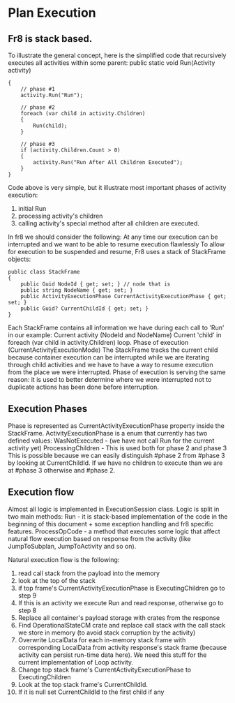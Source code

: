 Plan Execution
===================

Fr8 is stack based.
-------------------

To illustrate the general concept, here is the simplified code that recursively executes all activities within some parent:
public static void Run(Activity activity)

``` 
{
	// phase #1
	activity.Run("Run");

	// phase #2
	foreach (var child in activity.Children)
	{
		Run(child);
	}

	// phase #3
	if (activity.Children.Count > 0)
	{
		activity.Run("Run After All Children Executed");
	}
}
```

Code above is very simple, but it illustrate most important phases of activity execution:

1.  initial Run
2.  processing activity's children
3.  calling activity's special method after all children are executed.


In fr8 we should consider the following:
At any time our execution can be interrupted and we want to be able to resume execution flawlessly
To allow for execution to be suspended and resume, Fr8 uses a  stack of StackFrame objects:

```
public class StackFrame
{
	public Guid NodeId { get; set; } // node that is 
	public string NodeName { get; set; }
	public ActivityExecutionPhase CurrentActivityExecutionPhase { get; set; }
	public Guid? CurrentChildId { get; set; }
}
```

Each StackFrame contains all information we have during each call to 'Run' in our example:
Current activity (NodeId and NodeName)
Current 'child' in foreach (var child in activity.Children) loop.
Phase of execution  (CurrentActivityExecutionMode)
The StackFrame tracks the current child because container execution can be interrupted while we are iterating through child activities 
and we have to have a way to resume execution from the place we were interrupted.
Phase of execution is serving the same reason: it is used to better determine where we were interrupted not to
duplicate actions has been done before interruption.

Execution Phases
----------------

Phase is represented as CurrentActivityExecutionPhase property inside the StackFrame. ActivityExecutionPhase is a enum that currently has  two defined values:
 WasNotExecuted -  (we have not call Run for the current activity yet)
 ProcessingChildren -  This is used both for phase 2 and phase 3
 This is possible because we can easily distinguish #phase 2 from #phase 3 by looking at CurrentChildId.
 If we have no children to execute than we are at #phase 3 otherwise and #phase 2.
 
Execution flow
--------------

Almost all logic is implemented in ExecutionSession class. Logic is split in two main methods:
Run - it is stack-based implementation of the code in the beginning of this document + some exception handling and fr8 specific features. 
ProcessOpCode - a method that executes some logic that affect natural flow execution based on response from the activity (like JumpToSubplan, JumpToActivity and so on). 

Natural execution flow is the following:

1. read call stack from the payload into the memory
2. look at the top of the stack
3. if top frame's CurrentActivityExecutionPhase  is ExecutingChildren go to step 9
4. If this is an activity we execute Run and read response, otherwise go to step 8
5. Replace all container's payload storage with crates from the response 
6. Find OperationalStateCM crate and replace call stack with the call stack we store in memory (to avoid stack corruption by the activity)
7. Overwrite LocalData for each in-memory stack frame with corresponding LocalData from activity response's stack frame (because activity can persist run-time data here). We need this stuff for the current implementation of Loop activity.
8. Change top stack frame's CurrentActivityExecutionPhase to ExecutingChildren
9. Look at the top stack frame's CurrentChildId. 
10. If it is null set CurrentChildId to the first child if any

 
